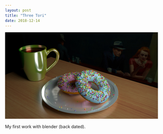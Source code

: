 ```yaml
---
layout: post
title: "Three Tori"
date: 2018-12-14
---
```


![Donuts][donuts]

My first work with blender (back dated).

[donuts]: /assets/images/myart/donuts.jpg
